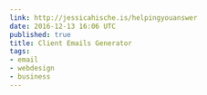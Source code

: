 ```yaml
---
link: http://jessicahische.is/helpingyouanswer
date: 2016-12-13 16:06 UTC
published: true
title: Client Emails Generator
tags:
- email
- webdesign
- business
---
```



